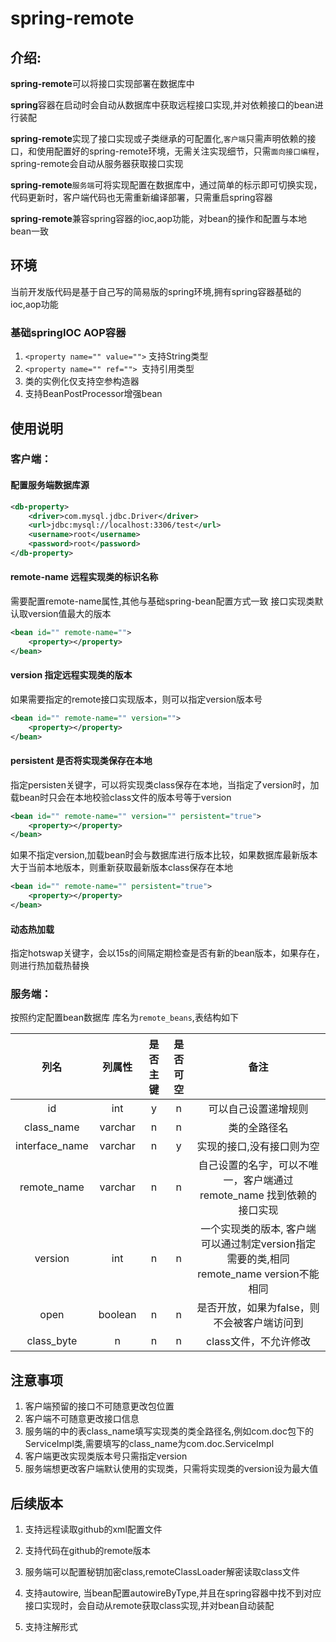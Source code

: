 # spring-remote
## 介绍:
**spring-remote**可以将接口实现部署在数据库中

**spring**容器在启动时会自动从数据库中获取远程接口实现,并对依赖接口的bean进行装配

**spring-remote**实现了接口实现或子类继承的可配置化,```客户端```只需声明依赖的接口，和使用配置好的spring-remote环境，无需关注实现细节，只需```面向接口编程```，spring-remote会自动从服务器获取接口实现

**spring-remote**```服务端```可将实现配置在数据库中，通过简单的标示即可切换实现，代码更新时，客户端代码也无需重新编译部署，只需重启spring容器

**spring-remote**兼容spring容器的ioc,aop功能，对bean的操作和配置与本地bean一致

## 环境

当前开发版代码是基于自己写的简易版的spring环境,拥有spring容器基础的ioc,aop功能
### 基础springIOC AOP容器
1. ```<property name="" value="">``` 支持String类型
2. ```<property name="" ref=""> ```支持引用类型
3. 类的实例化仅支持空参构造器
4. 支持BeanPostProcessor增强bean

## 使用说明
### 客户端：
#### 配置服务端数据库源
```xml
<db-property>
    <driver>com.mysql.jdbc.Driver</driver>
    <url>jdbc:mysql://localhost:3306/test</url>
    <username>root</username>
    <password>root</password>
</db-property>

```

#### remote-name 远程实现类的标识名称
需要配置remote-name属性,其他与基础spring-bean配置方式一致
接口实现类默认取version值最大的版本
```xml
<bean id="" remote-name="">
    <property></property>
</bean>
```

#### version 指定远程实现类的版本
如果需要指定的remote接口实现版本，则可以指定version版本号
```xml
<bean id="" remote-name="" version="">
    <property></property>
</bean>
```

#### persistent 是否将实现类保存在本地
指定persisten关键字，可以将实现类class保存在本地，当指定了version时，加载bean时只会在本地校验class文件的版本号等于version
```xml
<bean id="" remote-name="" version="" persistent="true">
    <property></property>
</bean>
```

如果不指定version,加载bean时会与数据库进行版本比较，如果数据库最新版本大于当前本地版本，则重新获取最新版本class保存在本地
```xml
<bean id="" remote-name="" persistent="true">
    <property></property>
</bean>
```

#### 动态热加载
指定hotswap关键字，会以15s的间隔定期检查是否有新的bean版本，如果存在，则进行热加载热替换
<bean id="" remote-name="" hotswap="true">
    <property></property>
</bean>

### 服务端：

按照约定配置bean数据库
库名为```remote_beans```,表结构如下

| 列名 | 列属性 | 是否主键 | 是否可空 | 备注 |
| :-: | :-: | :-: | :-: | :-: |
| id | int | y | n | 可以自己设置递增规则 |
| class_name | varchar | n | n | 类的全路径名 |
| interface_name | varchar | n | y | 实现的接口,没有接口则为空 |
| remote_name | varchar | n | n | 自己设置的名字，可以不唯一，客户端通过remote_name 找到依赖的接口实现 |
| version | int | n | n | 一个实现类的版本, 客户端可以通过制定version指定需要的类,相同remote_name version不能相同 |
| open | boolean | n | n | 是否开放，如果为false，则不会被客户端访问到 |
| class_byte | n | n | n | class文件，不允许修改 |

## 注意事项
1. 客户端预留的接口不可随意更改包位置
2. 客户端不可随意更改接口信息
3. 服务端的中的表class_name填写实现类的类全路径名,例如com.doc包下的ServiceImpl类,需要填写的class_name为com.doc.ServiceImpl
4. 客户端更改实现类版本号只需指定version
5. 服务端想更改客户端默认使用的实现类，只需将实现类的version设为最大值

## 后续版本
1. 支持远程读取github的xml配置文件

1. 支持代码在github的remote版本

2. 服务端可以配置秘钥加密class,remoteClassLoader解密读取class文件

3. 支持autowire, 当bean配置autowireByType,并且在spring容器中找不到对应接口实现时，会自动从remote获取class实现,并对bean自动装配

4. 支持注解形式

